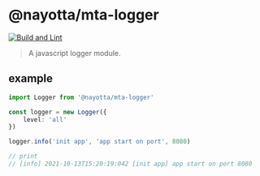 # @nayotta/mta-logger

[![Build and Lint](https://github.com/nayotta/mta-logger/actions/workflows/build.yml/badge.svg)](https://github.com/nayotta/mta-logger/actions/workflows/build.yml)

> A javascript logger module.

## example

```ts
import Logger from '@nayotta/mta-logger'

const logger = new Logger({
	level: 'all'
})

logger.info('init app', 'app start on port', 8080)

// print
// [info] 2021-10-13T15:20:19:042 [init app] app start on port 8080
```
